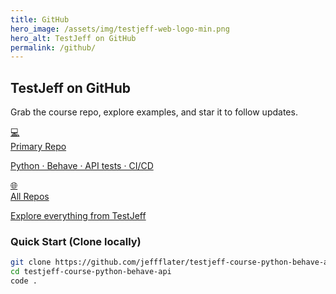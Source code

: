 ```yaml
---
title: GitHub
hero_image: /assets/img/testjeff-web-logo-min.png
hero_alt: TestJeff on GitHub
permalink: /github/
---
```


## TestJeff on GitHub

Grab the course repo, explore examples, and star it to follow updates.

<div class="links-grid">
  <a class="link-card" href="https://github.com/jeffflater/testjeff-course-python-behave-api" target="_blank" rel="noopener">
    <div class="icon">💻</div>
    <div class="link-title">Primary Repo</div>
    <p class="link-sub">Python · Behave · API tests · CI/CD</p>
  </a>

  <a class="link-card" href="https://github.com/jeffflater" target="_blank" rel="noopener">
    <div class="icon">🌐</div>
    <div class="link-title">All Repos</div>
    <p class="link-sub">Explore everything from TestJeff</p>
  </a>
</div>

### Quick Start (Clone locally)
```bash
git clone https://github.com/jeffflater/testjeff-course-python-behave-api.git
cd testjeff-course-python-behave-api
code .
